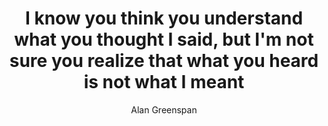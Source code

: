 ---
type: quote
title: I know you think you understand what you thought I said, but I'm not sure you realize that what you heard is not what I meant
author: Alan Greenspan
created: !!timestamp '2010-09-13 00:00:00'
---